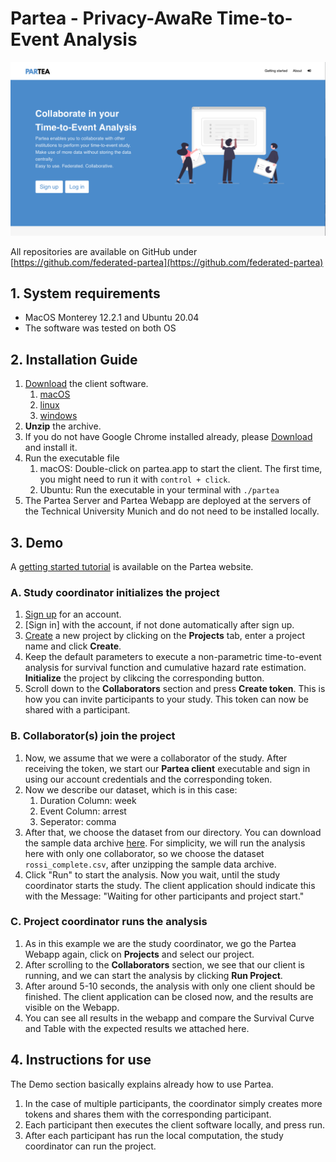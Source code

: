 # Partea - Privacy-AwaRe Time-to-Event Analysis

![Partea Webapp](https://github.com/federated-partea/.github/blob/main/profile/partea.png?raw=true)

All repositories are available on GitHub under [https://github.com/federated-partea](https://github.com/federated-partea)

## 1. System requirements

- MacOS Monterey 12.2.1 and Ubuntu 20.04
- The software was tested on both OS

## 2. Installation Guide

1. [Download](https://exbio.wzw.tum.de/partea/how-to#participants) the client software.
   1. [macOS](https://exbio.wzw.tum.de/partea/assets/executables/partea-macos.zip)
   2. [linux](https://exbio.wzw.tum.de/partea/assets/executables/partea-linux.zip)
   3. [windows](https://exbio.wzw.tum.de/partea/assets/executables/partea-windows.zip)
2. **Unzip** the archive.
3. If you do not have Google Chrome installed already, please [Download](https://www.google.com/chrome/) and install it.
4. Run the executable file
    1. macOS: Double-click on partea.app to start the client. The first time, you might need to run it
       with `control + click`.
    2. Ubuntu: Run the executable in your terminal with `./partea`
5. The Partea Server and Partea Webapp are deployed at the servers of the Technical University Munich and do not need to
   be installed locally.

## 3. Demo

A [getting started tutorial](https://exbio.wzw.tum.de/partea/how-to) is available on the Partea website.

### A. Study coordinator initializes the project

1. [Sign up](https://exbio.wzw.tum.de/partea/account) for an account.
2. [Sign in] with the account, if not done automatically after sign up.
3. [Create](https://exbio.wzw.tum.de/partea/projects) a new project by clicking on the **Projects** tab, enter a project
   name and click **Create**.
4. Keep the default parameters to execute a non-parametric time-to-event analysis for survival function and cumulative
   hazard rate estimation. **Initialize** the project by clikcing the corresponding button.
5. Scroll down to the **Collaborators** section and press **Create token**. This is how you can invite participants to
   your study. This token can now be shared with a participant.

### B. Collaborator(s) join the project

1. Now, we assume that we were a collaborator of the study. After receiving the token, we start our **Partea client**
   executable and sign in using our account credentials and the corresponding token.
2. Now we describe our dataset, which is in this case:
    1. Duration Column: week
    2. Event Column: arrest
    3. Seperator: comma
3. After that, we choose the dataset from our directory. You can download the sample data
   archive [here](https://exbio.wzw.tum.de/partea/assets/sample_data.zip). For simplicity, we will run the analysis here
   with only one collaborator, so we choose the dataset `rossi_complete.csv`, after unzipping the sample data archive.
4. Click "Run" to start the analysis. Now you wait, until the study coordinator starts the study. The client application
   should indicate this with the Message: "Waiting for other participants and project start."

### C. Project coordinator runs the analysis

1. As in this example we are the study coordinator, we go the Partea Webapp again, click on **Projects** and select our
   project.
2. After scrolling to the **Collaborators** section, we see that our client is running, and we can start the analysis by
   clicking **Run Project**.
3. After around 5-10 seconds, the analysis with only one client should be finished. The client application can be closed
   now, and the results are visible on the Webapp.
4. You can see all results in the webapp and compare the Survival Curve and Table with the expected results we attached
   here.

## 4. Instructions for use

The Demo section basically explains already how to use Partea. 
1. In the case of multiple participants, the coordinator
simply creates more tokens and shares them with the corresponding participant. 
2. Each participant then executes the client software locally, and press run.
3. After each participant has run the local computation, the study coordinator can run the project.

